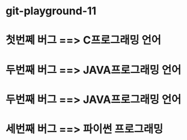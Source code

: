 # git-playground-11

# 첫번쩨 버그 ==> C프로그래밍 언어

# 두번째 버그 ==> JAVA프로그래밍 언어

# 두번째 버그 ==> JAVA프로그래밍 언어

# 세번째 버그 ==> 파이썬 프로그래밍